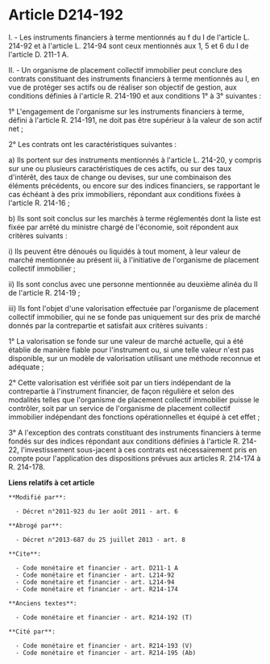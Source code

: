 # Article D214-192

I. - Les instruments financiers à terme mentionnés au f du I de l'article L. 214-92 et à l'article L. 214-94 sont ceux
mentionnés aux 1, 5 et 6 du I de l'article D. 211-1 A. 

II. - Un organisme de placement collectif immobilier peut conclure des contrats constituant des instruments financiers à
terme mentionnés au I, en vue de protéger ses actifs ou de réaliser son objectif de gestion, aux conditions définies à
l'article R. 214-190 et aux conditions 1° à 3° suivantes :

1° L'engagement de l'organisme sur les instruments financiers à terme, défini à l'article R. 214-191, ne doit pas être
supérieur à la valeur de son actif net ;

2° Les contrats ont les caractéristiques suivantes :

a) Ils portent sur des instruments mentionnés à l'article L. 214-20, y compris sur une ou plusieurs caractéristiques de ces
actifs, ou sur des taux d'intérêt, des taux de change ou devises, sur une combinaison des éléments précédents, ou encore sur
des indices financiers, se rapportant le cas échéant à des prix immobiliers, répondant aux conditions fixées à l'article R.
214-16 ;

b) Ils sont soit conclus sur les marchés à terme réglementés dont la liste est fixée par arrêté du ministre chargé de
l'économie, soit répondent aux critères suivants :

i) Ils peuvent être dénoués ou liquidés à tout moment, à leur valeur de marché mentionnée au présent iii, à l'initiative de
l'organisme de placement collectif immobilier ;

ii) Ils sont conclus avec une personne mentionnée au deuxième alinéa du II de l'article R. 214-19 ;

iii) Ils font l'objet d'une valorisation effectuée par l'organisme de placement collectif immobilier, qui ne se fonde pas
uniquement sur des prix de marché donnés par la contrepartie et satisfait aux critères suivants :

1° La valorisation se fonde sur une valeur de marché actuelle, qui a été établie de manière fiable pour l'instrument ou, si
une telle valeur n'est pas disponible, sur un modèle de valorisation utilisant une méthode reconnue et adéquate ;

2° Cette valorisation est vérifiée soit par un tiers indépendant de la contrepartie à l'instrument financier, de façon
régulière et selon des modalités telles que l'organisme de placement collectif immobilier puisse le contrôler, soit par un
service de l'organisme de placement collectif immobilier indépendant des fonctions opérationnelles et équipé à cet effet ;

3° A l'exception des contrats constituant des instruments financiers à terme fondés sur des indices répondant aux conditions
définies à l'article R. 214-22, l'investissement sous-jacent à ces contrats est nécessairement pris en compte pour
l'application des dispositions prévues aux articles R. 214-174 à R. 214-178.

**Liens relatifs à cet article**

	**Modifié par**:

	  - Décret n°2011-923 du 1er août 2011 - art. 6

	**Abrogé par**:

	  - Décret n°2013-687 du 25 juillet 2013 - art. 8

	**Cite**:

	  - Code monétaire et financier - art. D211-1 A
	  - Code monétaire et financier - art. L214-92
	  - Code monétaire et financier - art. L214-94
	  - Code monétaire et financier - art. R214-174

	**Anciens textes**:

	  - Code monétaire et financier - art. R214-192 (T)

	**Cité par**:

	  - Code monétaire et financier - art. R214-193 (V)
	  - Code monétaire et financier - art. R214-195 (Ab)
